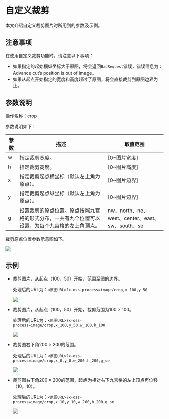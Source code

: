 # 自定义裁剪

本文介绍自定义裁剪图片时所用到的参数及示例。

## 注意事项

在使用自定义裁剪功能时，请注意以下事项：

-   如果指定的起始横纵坐标大于原图，将会返回`BadRequest`错误，错误信息为：Advance cut’s position is out of image。
-   如果从起点开始指定的宽度和高度超过了原图，将会直接裁剪到原图边界为止。

## 参数说明

操作名称：crop

参数说明如下：

|参数|描述|取值范围|
|--|--|----|
|w|指定裁剪宽度。|\[0~图片宽度\]|
|h|指定裁剪高度。|\[0~图片高度\]|
|x|指定裁剪起点横坐标（默认左上角为原点）。|\[0~图片边界\]|
|y|指定裁剪起点纵坐标（默认左上角为原点）。|\[0~图片边界\]|
|g|设置裁剪的原点位置。原点按照九宫格的形式分布，一共有九个位置可以设置，为每个九宫格的左上角顶点。|nw、north、ne、west、center、east、sw、south、se|

裁剪原点位置参数示意图如下。

![](https://static-aliyun-doc.oss-cn-hangzhou.aliyuncs.com/assets/img/zh-CN/1232359951/p2485.png)

## 示例

-   裁剪图片，从起点（100，50）开始，范围至图的边界。

    处理后的URL为：`<原图URL>?x-oss-process=image/crop,x_100,y_50`

    ![](https://static-aliyun-doc.oss-cn-hangzhou.aliyuncs.com/assets/img/zh-CN/1232359951/p2486.jpg)

-   裁剪图片，从起点（100，50）开始，裁剪范围为100 × 100。

    处理后的URL为：`<原图URL>?x-oss-process=image/crop,x_100,y_50,w_100,h_100`

    ![](https://static-aliyun-doc.oss-cn-hangzhou.aliyuncs.com/assets/img/zh-CN/2232359951/p2487.jpg)

-   裁剪图右下角200 × 200的范围。

    处理后的URL为：`<原图URL>?x-oss-process=image/crop,x_0,y_0,w_200,h_200,g_se`

    ![](https://static-aliyun-doc.oss-cn-hangzhou.aliyuncs.com/assets/img/zh-CN/2232359951/p2488.jpg)

-   裁剪图右下角200 × 200的范围，起点为相对右下九宫格的左上顶点再位移（10，10）。

    处理后的URL为：`<原图URL>?x-oss-process=image/crop,x_10,y_10,w_200,h_200,g_se`

    ![](https://static-aliyun-doc.oss-cn-hangzhou.aliyuncs.com/assets/img/zh-CN/2232359951/p2491.jpg)


